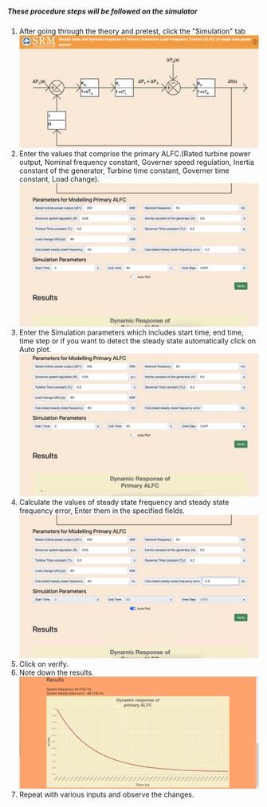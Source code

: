 ##### These procedure steps will be followed on the simulator
1. After going through the theory and pretest, click the "Simulation" tab<br>
![Procedure 1, Explanation image](images/Exp8_Step1.png)
2. Enter the values that comprise the primary ALFC.(Rated turbine power output, Nominal frequency constant, Governer speed regulation, Inertia constant of the generator, Turbine time constant, Governer time constant, Load change).
![Procedure 2, Explanation image](images/Exp8_Step2.png)
3. Enter the Simulation parameters which includes start time, end time, time step or if you want to detect the steady state automatically click on Auto plot.
![Procedure 3, Explanation image](images/Exp8_Step3_1.png)
4. Calculate the values of steady state frequency and steady state frequency error, Enter them in the specified fields.
![Procedure 4, Explanation image](images/Exp8_Step3_2.png)
4. Click on verify.
5. Note down the results.
![Procedure 5, Explanation image](images/Exp8_Step5.png)
6. Repeat with various inputs and observe the changes.